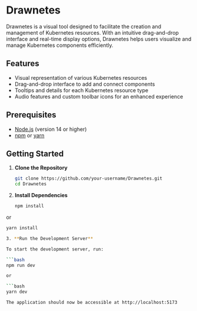 # Drawnetes

Drawnetes is a visual tool designed to facilitate the creation and management of Kubernetes resources. With an intuitive drag-and-drop interface and real-time display options, Drawnetes helps users visualize and manage Kubernetes components efficiently.

## Features

- Visual representation of various Kubernetes resources
- Drag-and-drop interface to add and connect components
- Tooltips and details for each Kubernetes resource type
- Audio features and custom toolbar icons for an enhanced experience

## Prerequisites

- [Node.js](https://nodejs.org/) (version 14 or higher)
- [npm](https://www.npmjs.com/) or [yarn](https://yarnpkg.com/)

## Getting Started

1. **Clone the Repository**

   ```bash
   git clone https://github.com/your-username/Drawnetes.git
   cd Drawnetes

2. **Install Dependencies**

   ```bash
   npm install

or

   ```bash
   yarn install

3. **Run the Development Server**

To start the development server, run:

   ```bash
   npm run dev

or

   ```bash
   yarn dev

The application should now be accessible at http://localhost:5173